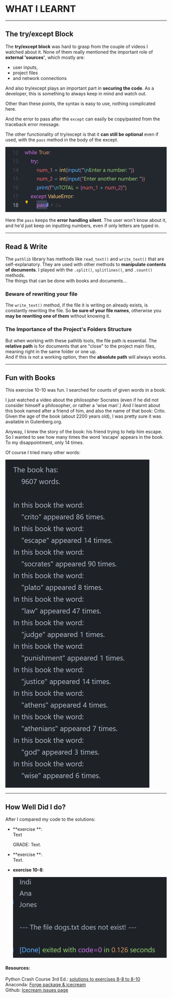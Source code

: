 
# WHAT I LEARNT

---

## The try/except Block

The **try/except block** was hard to grasp from the couple of videos I watched about it. None of them really mentioned the important role of **external 'sources'**, which mostly are: 
- user inputs, 
- project files 
- and network connections

And also try/except plays an important part in **securing the code**. As a developer, this is something to always keep in mind and watch out. 

Other than these points, the syntax is easy to use, nothing complicated here.  

And the error to pass after the `except` can easily be copy/pasted from the traceback error message.  

The other functionality of try/except is that it **can still be optional** even if used, with the `pass` method in the body of the except. 

![exercise 10-7](image-1.png)

Here the `pass` keeps the **error handling silent**. The user won't know about it, and he'd just keep on inputting numbers, even if only letters are typed in. 

---

## Read & Write

The `pathlib` library has methods like `read_text()` and `write_text()` that are self-explanatory. They are used with other methods to **manipulate contents of documents**. I played with the `.split()`, `splitlines()`, and `.count()` methods.  
The things that can be done with books and documents... 

### Beware of rewriting your file

The `write_text()` method, if the file it is writing on already exists, is constantly rewriting the file. So **be sure of your file names**, otherwise you **may be rewriting one of them** without knowing it. 

### The Importance of the Project's Folders Structure

But when working with these pathlib tools, the file path is essential. The **relative path** is for documents that are "close" to the project main files, meaning right in the same folder or one up.  
And if this is not a working option, then the **absolute path** will always works. 

--- 

## Fun with Books

This exercise 10-10 was fun. I searched for counts of given words in a book. 

I just watched a video about the philosopher Socrates (even if he did not consider himself a philosopher, or rather a 'wise man'.) And I learnt about this book named after a friend of him, and also the name of that book: Crito.  
Given the age of the book (about 2200 years old), I was pretty sure it was available in Gutenberg.org. 

Anyway, I knew the story of the book: his friend trying to help him escape. So I wanted to see how many times the word 'escape' appears in the book. To my disappointment, only 14 times. 

Of course I tried many other words: 

![fun with word counts in books](image-2.png)

--- 

## How Well Did I do?

After I compared my code to the solutions: 
- **exercise **:  
  Text 

  GRADE: Text. 

- **exercise **:  
  Text. 

- **exercise 10-8**:
  
  ![alt text](image.png)

#### Resources:
Python Crash Course 3rd Ed.: [solutions to exercises 8-8 to 8-10](https://ehmatthes.github.io/pcc_3e/solutions/chapter_8/#8-9-messages)  
Anaconda: [Forge package & icecream](https://anaconda.org/conda-forge/icecream)  
Github: [Icecream issues page](https://github.com/gruns/icecream/issues/79)
